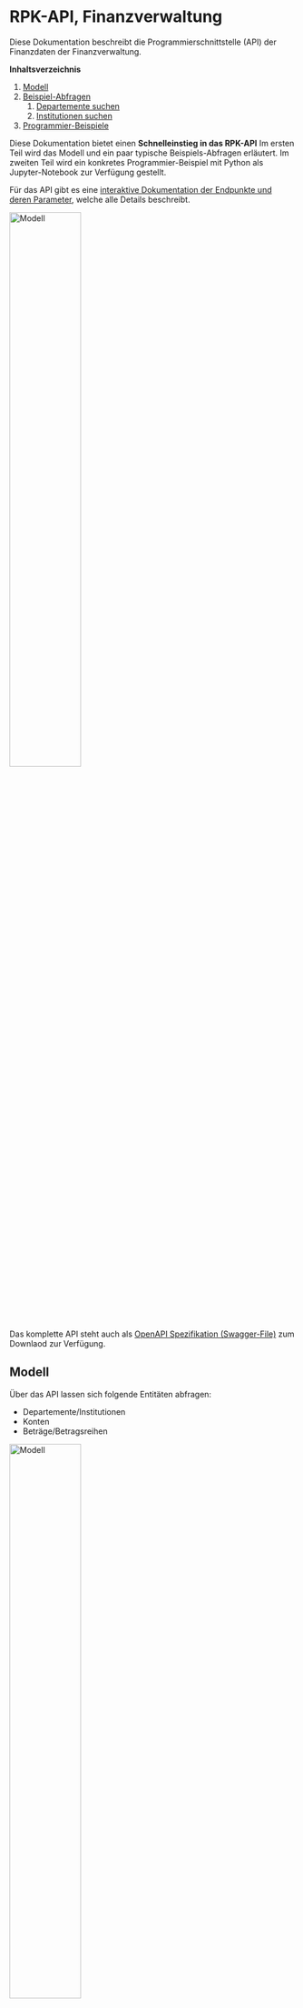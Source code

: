 # RPK-API, Finanzverwaltung

Diese Dokumentation beschreibt die Programmierschnittstelle (API) der Finanzdaten der Finanzverwaltung.

**Inhaltsverzeichnis**

1. [Modell](#modell)
1. [Beispiel-Abfragen](#beispiel-abfragen)
   1. [Departemente suchen](#departemente-suchen)
   1. [Institutionen suchen](#institutionen-suchen)
1. [Programmier-Beispiele](#programmier-beispiele)

Diese Dokumentation bietet einen **Schnelleinstieg in das RPK-API**
Im ersten Teil wird das Modell und ein paar typische Beispiels-Abfragen erläutert. 
Im zweiten Teil wird ein konkretes Programmier-Beispiel mit Python als Jupyter-Notebook zur Verfügung gestellt.

Für das API gibt es eine [interaktive Dokumentation der Endpunkte und deren Parameter](/rpk-api/docs/), welche alle Details beschreibt.

<img src="https://opendatazurich.github.io/rpk-api/rpk_api_swagger-ui.png" height="50%" width="50%" alt="Modell" title="RPK-API Dokumentation">

Das komplette API steht auch als [OpenAPI Spezifikation (Swagger-File)](/rpk-api/docs/openapi.yaml) zum Downlaod zur Verfügung.

## Modell

Über das API lassen sich folgende Entitäten abfragen:

* Departemente/Institutionen
* Konten
* Beträge/Betragsreihen

<img src="https://opendatazurich.github.io/rpk-api/model.png" height="50%" width="50%" alt="Modell" title="Modell">


Der städtische Budget- und Rechnungsprozess durchläuft eine Reihe von Phasen:
Vom Antrag an den Stadtrat, über Nachträge im sogenannten Novemberbrief über das vom Gemeinderat beschlossene Budget sowie mehrere Runden mit Nachtragskrediten.
Diese Phasen sind im API als Betragstypen abgebildet.

<img src="https://opendatazurich.github.io/rpk-api/budgetprozess.png" height="50%" width="50%" alt="Budgetprozess" title="Budgetprozess">

## Beispiel-Abfragen

### Departemente abfragen

**Endpunkt:**

`https://api.stadt-zuerich.ch/rpkk-rs/v1/departemente/{orgKey}`

Der orgKey Parameter ist optional, er kann verwendet werden um einen Departements-Key wieder aufzulösen in den zugehörigen Namen.

**ACHTUNG:** Der orgKey eines Departements entspricht nicht dem orgKey einer Institution. Ein Departement ist auch eine Institution und hat entsprechend zwei verschiedene Keys.


**Alle Departemente anzeigen:**

`GET https://api.stadt-zuerich.ch/rpkk-rs/v1/departemente`

```json
{
    "value": [
        {
            "bezeichnung": "Behörden und Gesamtverwaltung",
            "key": "10",
            "kurzname": "BUG"
        },
        {
            "bezeichnung": "Präsidialdepartement",
            "key": "15",
            "kurzname": "PRD"
        },
        {
            "bezeichnung": "Finanzdepartement",
            "key": "20",
            "kurzname": "FD"
        },
        {
            "bezeichnung": "Sicherheitsdepartement",
            "key": "25",
            "kurzname": "SID"
        },
        {
            "bezeichnung": "Gesundheits- und Umweltdepartement",
            "key": "30",
            "kurzname": "GUD"
        },
        {
            "bezeichnung": "Tiefbau- und Entsorgungsdepartement",
            "key": "35",
            "kurzname": "TED"
        },
        {
            "bezeichnung": "Hochbaudepartement",
            "key": "40",
            "kurzname": "HBD"
        },
        {
            "bezeichnung": "Departement der Industriellen Betriebe",
            "key": "45",
            "kurzname": "DIB"
        },
        {
            "bezeichnung": "Schul- und Sportdepartement",
            "key": "50",
            "kurzname": "SSD"
        },
        {
            "bezeichnung": "Sozialdepartement",
            "key": "55",
            "kurzname": "SD"
        }
    ]
}
```

**Ein einzelnes Departement anzeigen:**

`GET https://api.stadt-zuerich.ch/rpkk-rs/v1/departemente/20`

```json
{
    "bezeichnung": "Finanzdepartement",
    "key": "20",
    "kurzname": "FD"
}
```

### Institutionen suchen


**Endpunkt:**

`https://api.stadt-zuerich.ch/rpkk-rs/v1/institutionen/{orgKey}`

Der orgKey Parameter ist optional, er kann verwendet werden um einen Instiutions-Key wieder aufzulösen in den zugehörigen Namen.

**ACHTUNG:** Der orgKey einer Institution entspricht nicht dem orgKey eines Departements. Eine Instistution gehört immer zu einem Departement.

**Alle Institutionen anzeigen:**

`GET https://api.stadt-zuerich.ch/rpkk-rs/v1/institutionen`

```json
{
    "value": [
        {
            "bezeichnung": "Gemeinde",
            "departement": {
                "bezeichnung": "Behörden und Gesamtverwaltung",
                "key": "10",
                "kurzname": "BUG"
            },
            "key": "1000",
            "kurzname": "GZ"
        },
        {
            "bezeichnung": "Gemeinderat",
            "departement": {
                "bezeichnung": "Behörden und Gesamtverwaltung",
                "key": "10",
                "kurzname": "BUG"
            },
            "key": "1005",
            "kurzname": "GRZ"
        },
        {
            "bezeichnung": "Finanzkontrolle",
            "departement": {
                "bezeichnung": "Behörden und Gesamtverwaltung",
                "key": "10",
                "kurzname": "BUG"
            },
            "key": "1007",
            "kurzname": "ZFK"
        },
        {
            "bezeichnung": "Beauftragte/r in Beschwerdesachen",
            "departement": {
                "bezeichnung": "Behörden und Gesamtverwaltung",
                "key": "10",
                "kurzname": "BUG"
            },
            "key": "1010",
            "kurzname": "OMB"
        },
        {
            "bezeichnung": "Stadtrat",
            "departement": {
                "bezeichnung": "Behörden und Gesamtverwaltung",
                "key": "10",
                "kurzname": "BUG"
            },
            "key": "1015",
            "kurzname": "STR"
        },
        {
            "bezeichnung": "Stadtkanzlei",
            "departement": {
                "bezeichnung": "Behörden und Gesamtverwaltung",
                "key": "10",
                "kurzname": "BUG"
            },
            "key": "1020",
            "kurzname": "SKZ"
        },
        {
            "bezeichnung": "Rechtskonsulent",
            "departement": {
                "bezeichnung": "Behörden und Gesamtverwaltung",
                "key": "10",
                "kurzname": "BUG"
            },
            "key": "1025",
            "kurzname": "REK"
        },
        {
            "bezeichnung": "Kindes- und Erwachsenenschutzbehörde (neu 5530)",
            "departement": {
                "bezeichnung": "Behörden und Gesamtverwaltung",
                "key": "10",
                "kurzname": "BUG"
            },
            "key": "1030",
            "kurzname": "KEB"
        },
        {
            "bezeichnung": "Datenschutzbeauftragte/r",
            "departement": {
                "bezeichnung": "Behörden und Gesamtverwaltung",
                "key": "10",
                "kurzname": "BUG"
            },
            "key": "1035",
            "kurzname": "DAS"
        },
        {
            "bezeichnung": "Gesamtverwaltung",
            "departement": {
                "bezeichnung": "Behörden und Gesamtverwaltung",
                "key": "10",
                "kurzname": "BUG"
            },
            "key": "1060",
            "kurzname": "GVZ"
        },
        {
            "bezeichnung": "Stadtamtsfrau-/Stadtammann- und Betreibungsämter",
            "departement": {
                "bezeichnung": "Behörden und Gesamtverwaltung",
                "key": "10",
                "kurzname": "BUG"
            },
            "key": "1070",
            "kurzname": "BNN"
        },
        {
            "bezeichnung": "Friedensrichterinnen- und Friedensrichterämter",
            "departement": {
                "bezeichnung": "Behörden und Gesamtverwaltung",
                "key": "10",
                "kurzname": "BUG"
            },
            "key": "1080",
            "kurzname": "FNN"
        },
        {
            "bezeichnung": "Präsidialdepartement Departementssekretariat",
            "departement": {
                "bezeichnung": "Präsidialdepartement",
                "key": "15",
                "kurzname": "PRD"
            },
            "key": "1500",
            "kurzname": "PRD"
        },
        {
            "bezeichnung": "Kultur (alt)",
            "departement": {
                "bezeichnung": "Präsidialdepartement",
                "key": "15",
                "kurzname": "PRD"
            },
            "key": "1501",
            "kurzname": "KTR"
        },
        {
            "bezeichnung": "Stadtentwicklung",
            "departement": {
                "bezeichnung": "Präsidialdepartement",
                "key": "15",
                "kurzname": "PRD"
            },
            "key": "1505",
            "kurzname": "STE"
        },
        {
            "bezeichnung": "Fachstelle für Gleichstellung",
            "departement": {
                "bezeichnung": "Präsidialdepartement",
                "key": "15",
                "kurzname": "PRD"
            },
            "key": "1506",
            "kurzname": "ZFG"
        },
        {
            "bezeichnung": "Museum Rietberg",
            "departement": {
                "bezeichnung": "Präsidialdepartement",
                "key": "15",
                "kurzname": "PRD"
            },
            "key": "1520",
            "kurzname": "MRZ"
        },
        ...
    ]
}
```


## Programmier-Beispiele

Im [Jupyter-Notebook RPK-API-Beispiele.ipynb](https://github.com/opendatazurich/opendatazurich.github.io/blob/master/rpk-api/RPK-API-Beispiele.ipynb) sind einige Python-Beispiele im Umgang mit dem API beschrieben.

Jupyter-Notebook interaktiv im Browser starten: 

[![Binder](https://mybinder.org/badge_logo.svg)](https://mybinder.org/v2/gh/opendatazurich/opendatazurich.github.io/master?filepath=rpk-api/RPK-API-Beispiele.ipynb)
[![Open In Colab](https://colab.research.google.com/assets/colab-badge.svg)](https://colab.research.google.com/github/opendatazurich/opendatazurich.github.io/blob/master/rpk-api/RPK-API-Beispiele.ipynb)

<img src="https://opendatazurich.github.io/rpk-api/rpk_api_binder.png" height="50%" width="50%" alt="RPK-API Jupyter Notebook in Binder" title="RPK-API Jupyter Notebook in Binder">
